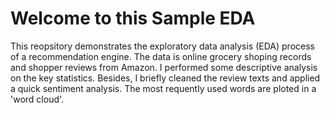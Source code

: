 # Welcome to this Sample EDA

This reopsitory demonstrates the exploratory data analysis (EDA) process of a recommendation engine. The data is online grocery shoping records and shopper reviews from Amazon. I performed some descriptive analysis on the key statistics.  Besides, I briefly cleaned the review texts and applied a quick sentiment analysis. The most requently used words are ploted in a 'word cloud'.


